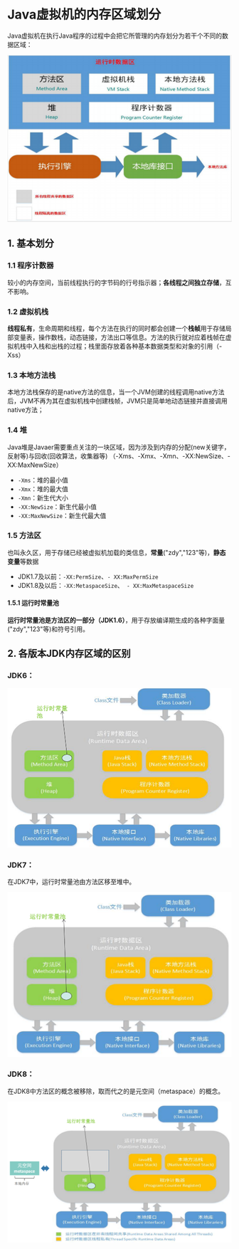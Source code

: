 # Java虚拟机的内存区域划分

Java虚拟机在执行Java程序的过程中会把它所管理的内存划分为若干个不同的数据区域：

![](../images/1.png)

## 1. 基本划分

### 1.1 程序计数器

较小的内存空间，当前线程执行的字节码的行号指示器；**各线程之间独立存储**，互不影响。

### 1.2 虚拟机栈

**线程私有**，生命周期和线程，每个方法在执行的同时都会创建一个**栈帧**用于存储局部变量表，操作数栈，动态链接，方法出口等信息。方法的执行就对应着栈帧在虚拟机栈中入栈和出栈的过程；栈里面存放着各种基本数据类型和对象的引用（-Xss） 

### 1.3 本地方法栈

本地方法栈保存的是native方法的信息，当一个JVM创建的线程调用native方法后，JVM不再为其在虚拟机栈中创建栈帧，JVM只是简单地动态链接并直接调用native方法；

### 1.4 堆

Java堆是Javaer需要重点关注的一块区域，因为涉及到内存的分配(new关键字，反射等)与回收(回收算法，收集器等) （-Xms、-Xmx、-Xmn、-XX:NewSize、-XX:MaxNewSize）

- `-Xms`：堆的最小值
- `-Xmx`：堆的最大值
- `-Xmn`：新生代大小
- `-XX:NewSize`：新生代最小值
- `-XX:MaxNewSize`：新生代最大值

### 1.5 方法区

也叫永久区，用于存储已经被虚拟机加载的类信息，**常量**("zdy","123"等)，**静态变量**等数据

- JDK1.7及以前：`-XX:PermSize`、`- XX:MaxPermSize`
- JDK1.8及以后：`-XX:MetaspaceSize`、` - XX:MaxMetaspaceSize`

#### 1.5.1 运行时常量池

**运行时常量池是方法区的一部分（JDK1.6）**，用于存放编译期生成的各种字面量("zdy","123"等)和符号引用。



## 2. 各版本JDK内存区域的区别

### JDK6：

![](../images/2.png)

### JDK7：

在JDK7中，运行时常量池由方法区移至堆中。

![](../images/3.png)

### JDK8：

在JDK8中方法区的概念被移除，取而代之的是元空间（metaspace）的概念。

![](../images/4.png)